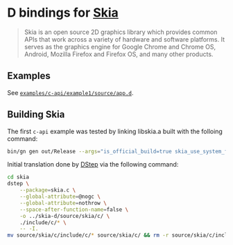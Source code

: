 # D bindings for [Skia][1]

> Skia is an open source 2D graphics library which provides common APIs that
> work across a variety of hardware and software platforms. It serves as the
> graphics engine for Google Chrome and Chrome OS, Android, Mozilla Firefox and
> Firefox OS, and many other products.

## Examples

See [`examples/c-api/example1/source/app.d`](examples/c-api/example1/source/app.d).

## Building Skia

The first `c-api` example was tested by linking libskia.a built with the folloing command:

```sh
bin/gn gen out/Release --args="is_official_build=true skia_use_system_freetype2=false skia_enable_tools=false skia_use_libwebp=false skia_use_lua=false skia_use_dng_sdk=false skia_enable_pdf=false skia_enable_gpu=false skia_use_system_libjpeg_turbo=false skia_use_system_libpng=false skia_use_system_zlib=false"
```

Initial translation done by [DStep][2] via the following command:

```sh
cd skia
dstep \
    --package=skia.c \
    --global-attribute=@nogc \
    --global-attribute=nothrow \
    --space-after-function-name=false \
    -o ../skia-d/source/skia/c/ \
    ./include/c/* \
    -- -I.
mv source/skia/c/include/c/* source/skia/c/ && rm -r source/skia/c/include
```

[1]: https://skia.org/
[2]: https://github.com/jacob-carlborg/dstep
